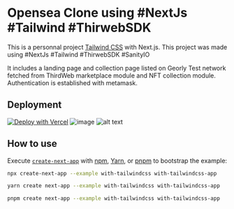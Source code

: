 # Opensea Clone using #NextJs #Tailwind  #ThirwebSDK 

This is a personnal project [Tailwind CSS](https://tailwindcss.com/) with Next.js.
This project was made using #NextJs #Tailwind #ThirwebSDK #SanityIO

It includes a landing page and collection page listed on Georly Test network fetched from ThirdWeb marketplace module and NFT collection module.
Authentication is established with metamask.
## Deployment


[![Deploy with Vercel](https://vercel.com/button)](https://nextjs-opensea-ayariala.vercel.app/)
![image]([https://user-images.githubusercontent.com/46978739/190424143-f799724a-b9cc-47c5-a436-6c4ff12e118d.png](https://drive.google.com/file/d/16IX8uyKcQwFp8Ie_UWNt56a0Qai53vhj/view?usp=sharing))
![alt text](https://github.com/AyariAla/OpeanSea-NextJs/blob/main/connect.gif)

## How to use

Execute [`create-next-app`](https://github.com/vercel/next.js/tree/canary/packages/create-next-app) with [npm](https://docs.npmjs.com/cli/init), [Yarn](https://yarnpkg.com/lang/en/docs/cli/create/), or [pnpm](https://pnpm.io) to bootstrap the example:

```bash
npx create-next-app --example with-tailwindcss with-tailwindcss-app
```

```bash
yarn create next-app --example with-tailwindcss with-tailwindcss-app
```

```bash
pnpm create next-app --example with-tailwindcss with-tailwindcss-app
```


